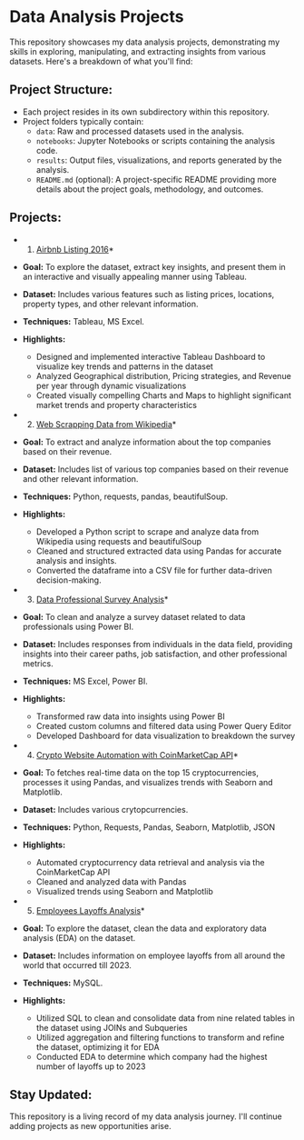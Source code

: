 # Data Analysis Projects

This repository showcases my data analysis projects, demonstrating my skills in exploring, manipulating, and extracting insights from various datasets. Here's a breakdown of what you'll find:

## Project Structure:

* Each project resides in its own subdirectory within this repository.
* Project folders typically contain:
    * `data`: Raw and processed datasets used in the analysis.
    * `notebooks`: Jupyter Notebooks or scripts containing the analysis code.
    * `results`: Output files, visualizations, and reports generated by the analysis.
    * `README.md` (optional): A project-specific README providing more details about the project goals, methodology, and outcomes.

## Projects:

* 1. [Airbnb Listing 2016](Airbnb-Listings-2016-Dataset)*

* **Goal:** To explore the dataset, extract key insights, and present them in an interactive and visually appealing manner using Tableau.
* **Dataset:** Includes various features such as listing prices, locations, property types, and other relevant information.
* **Techniques:** Tableau, MS Excel.
* **Highlights:**
    * Designed and implemented interactive Tableau Dashboard to visualize key trends and patterns in the dataset
    * Analyzed Geographical distribution, Pricing strategies, and Revenue per year through dynamic visualizations
    * Created visually compelling Charts and Maps to highlight significant market trends and property characteristics 

* 2. [Web Scrapping Data from Wikipedia](Web-Scrapping-Data-from-Wikipedia/Web-Scrapping-Data-from-Wikipedia-main)*

* **Goal:** To extract and analyze information about the top companies based on their revenue.
* **Dataset:** Includes list of various top companies based on their revenue and other relevant information.
* **Techniques:** Python, requests, pandas, beautifulSoup.
* **Highlights:**
    * Developed a Python script to scrape and analyze data from Wikipedia using requests and beautifulSoup
    * Cleaned and structured extracted data using Pandas for accurate analysis and insights.
    * Converted the dataframe into a CSV file for further data-driven decision-making. 
 
* 3. [Data Professional Survey Analysis](Data-Professional-Survey-Analysis-Using-Power-BI/Data-Professional-Survey-Analysis-Using-Power-BI-main)*

* **Goal:** To clean and analyze a survey dataset related to data professionals using Power BI.
* **Dataset:** Includes responses from individuals in the data field, providing insights into their career paths, job satisfaction, and other professional metrics.
* **Techniques:** MS Excel, Power BI.
* **Highlights:**
    * Transformed raw data into insights using Power BI
    * Created custom columns and filtered data using Power Query Editor
    * Developed Dashboard for data visualization to breakdown the survey 


* 4. [Crypto Website Automation with CoinMarketCap API](Automating-Crypto-Website-API/Automating-Crypto-Website-API-main)*

* **Goal:** To fetches real-time data on the top 15 cryptocurrencies, processes it using Pandas, and visualizes trends with Seaborn and Matplotlib.
* **Dataset:** Includes various crytopcurrencies.
* **Techniques:** Python, Requests, Pandas, Seaborn, Matplotlib, JSON
* **Highlights:**
    * Automated cryptocurrency data retrieval and analysis via the CoinMarketCap API
    * Cleaned and analyzed data with Pandas
    * Visualized trends using Seaborn and Matplotlib 

* 5. [Employees Layoffs Analysis](Employees-Layoffs-2023-Dataset-Analysis-Using-MySQL/Employees-Layoffs-2023-Dataset-Analysis-Using-MySQL-main)*

* **Goal:** To explore the dataset, clean the data and exploratory data analysis (EDA) on the dataset.
* **Dataset:** Includes information on employee layoffs from all around the world that occurred till 2023.
* **Techniques:** MySQL.
* **Highlights:**
    * Utilized SQL to clean and consolidate data from nine related tables in the dataset using JOINs and Subqueries
    * Utilized aggregation and filtering functions to transform and refine the dataset, optimizing it for EDA
    * Conducted EDA to determine which company had the highest number of layoffs up to 2023 


## Stay Updated:

This repository is a living record of my data analysis journey.  I'll continue adding projects as new opportunities arise.
